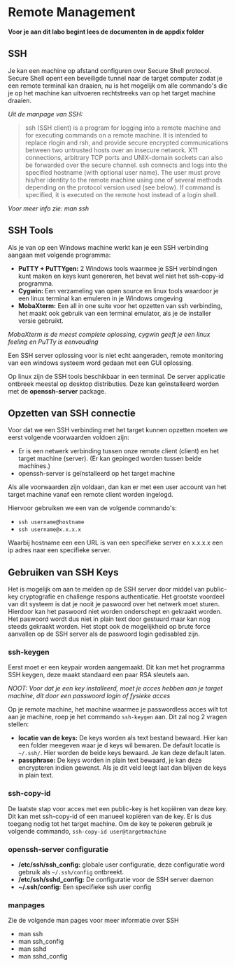 # Remote Management

**Voor je aan dit labo begint lees de documenten in de appdix folder**

## SSH

Je kan een machine op afstand configuren over Secure Shell protocol. Secure
Shell opent een beveiligde tunnel naar de target computer zodat je een remote
terminal kan draaien, nu is het mogelijk om alle commando's die je op het
machine kan uitvoeren rechtstreeks van op het target machine draaien.

*Uit de manpage van SSH:*
> ssh  (SSH client) is a program for logging into a remote machine and for 
> executing commands on a remote machine.  It is intended to replace rlogin and
> rsh, and provide secure encrypted communications  between  two  untrusted 
> hosts over an insecure network.  X11 connections, arbitrary TCP ports and 
> UNIX-domain sockets can also be forwarded over the secure channel. ssh 
> connects and logs into the specified hostname (with optional  user  name).
> The  user  must prove his/her identity to the remote machine using one of 
> several methods depending on the protocol version used (see below). If 
> command is specified, it is executed on the remote host instead of a login
> shell.

*Voor meer info zie: man ssh*

## SSH Tools

Als je van op een Windows machine werkt kan je een SSH verbinding aangaan met
volgende programma:

* **PuTTY + PuTTYgen:** 2 Windows tools waarmee je SSH verbindingen kunt maken en
  keys kunt genereren, het bevat wel niet het ssh-copy-id programma.
* **Cygwin:** Een verzameling van open source en linux tools waardoor je een linux
  terminal kan emuleren in je Windows omgeving
* **MobaXterm:** Een all in one suite voor het opzetten van ssh verbinding, het
  maakt ook gebruik van een terminal emulator, als je de installer versie
  gebruikt.

*MobaXterm is de meest complete oplossing, cygwin geeft je een linux feeling en
PuTTy is eenvouding*

Een SSH server oplossing voor is niet echt aangeraden, remote monitoring van
een windows systeem word gedaan met een GUI oplossing.

Op linux zijn de SSH tools beschikbaar in een terminal. De server applicatie ontbreek meestal op desktop distributies. Deze kan geïnstalleerd worden met de **openssh-server** package.

## Opzetten van SSH connectie

Voor dat we een SSH verbinding met het target kunnen opzetten moeten we eerst
volgende voorwaarden voldoen zijn:
* Er is een netwerk verbinding tussen onze remote client (client) en het target
  machine (server). (Er kan gepinged worden tussen beide machines.)
* openssh-server is geïnstalleerd op het target machine

Als alle voorwaarden zijn voldaan, dan kan er met een user account van het
target machine vanaf een remote client worden ingelogd. 

Hiervoor gebruiken we  een van de volgende commando's:

* `ssh username@hostname`
* `ssh username@x.x.x.x`

Waarbij hostname een een URL is van een specifieke server en x.x.x.x een ip
adres naar een specifieke server. 

## Gebruiken van SSH Keys

Het is mogelijk om aan te melden op de SSH server door middel van public-key
cryptografie en challenge respons authenticatie. Het grootste voordeel van dit
systeem is dat je nooit je paswoord over het netwerk moet sturen. Hierdoor kan
het paswoord niet worden onderschept en gekraakt worden. Het paswoord wordt
dus niet in plain text door gestuurd maar kan nog steeds gekraakt worden. Het
stopt ook de mogelijkheid op brute force aanvallen op de SSH server als de
paswoord login gedisabled zijn.

### ssh-keygen

Eerst moet er een keypair worden aangemaakt. Dit kan met het programma SSH keygen, deze maakt standaard een paar RSA sleutels aan. 

*NOOT: Voor dat je een key installeerd, moet je acces hebben aan je target
machine, dit door een passwoord login of fysieke acces*

Op je remote machine, het machine waarmee je passwordless acces wilt tot aan je
machine, roep je het commando `ssh-keygen` aan. Dit zal nog 2 vragen stellen:

* **locatie van de keys:** De keys worden als text bestand bewaard. Hier kan
  een folder meegeven waar je d keys wil bewaren. De default locatie is
  `~/.ssh/`. Hier worden de beide keys bewaard. Je kan deze default laten.
* **passphrase:** De keys worden in plain text bewaard, je kan deze encrypteren
  indien gewenst. Als je dit veld leegt laat dan blijven de keys in plain text.

### ssh-copy-id

De laatste stap voor acces met een public-key is het kopiëren van deze key. Dit
kan met ssh-copy-id of een manueel kopiëren van de key. Er is dus toegang nodig
tot het target machine. Om de key te pokeren gebruik je volgende commando,
`ssh-copy-id user@targetmachine`  

### openssh-server configuratie

* **/etc/ssh/ssh_config:** globale user configuratie, deze configuratie word
  gebruik als `~/.ssh/config` ontbreekt.
* **/etc/ssh/sshd_config:** De configuratie voor de SSH server daemon
* **~/.ssh/config:** Een specifieke ssh user config 
 
### manpages

Zie de volgende man pages voor meer informatie over SSH

* man ssh
* man ssh_config
* man sshd
* man sshd_config













